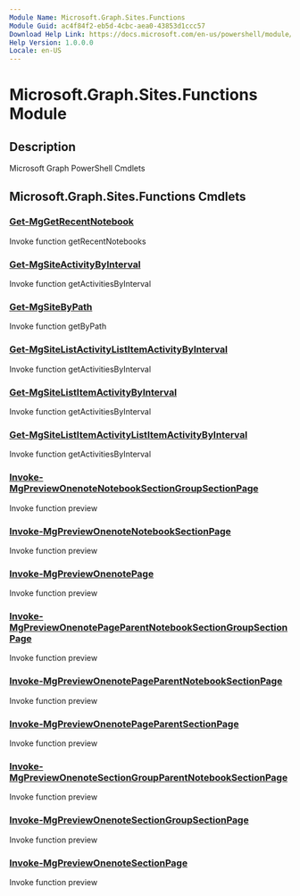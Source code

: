 ```yaml
---
Module Name: Microsoft.Graph.Sites.Functions
Module Guid: ac4f84f2-eb5d-4cbc-aea0-43853d1ccc57
Download Help Link: https://docs.microsoft.com/en-us/powershell/module/microsoft.graph.sites.functions
Help Version: 1.0.0.0
Locale: en-US
---
```


# Microsoft.Graph.Sites.Functions Module
## Description
Microsoft Graph PowerShell Cmdlets

## Microsoft.Graph.Sites.Functions Cmdlets
### [Get-MgGetRecentNotebook](Get-MgGetRecentNotebook.md)
Invoke function getRecentNotebooks

### [Get-MgSiteActivityByInterval](Get-MgSiteActivityByInterval.md)
Invoke function getActivitiesByInterval

### [Get-MgSiteByPath](Get-MgSiteByPath.md)
Invoke function getByPath

### [Get-MgSiteListActivityListItemActivityByInterval](Get-MgSiteListActivityListItemActivityByInterval.md)
Invoke function getActivitiesByInterval

### [Get-MgSiteListItemActivityByInterval](Get-MgSiteListItemActivityByInterval.md)
Invoke function getActivitiesByInterval

### [Get-MgSiteListItemActivityListItemActivityByInterval](Get-MgSiteListItemActivityListItemActivityByInterval.md)
Invoke function getActivitiesByInterval

### [Invoke-MgPreviewOnenoteNotebookSectionGroupSectionPage](Invoke-MgPreviewOnenoteNotebookSectionGroupSectionPage.md)
Invoke function preview

### [Invoke-MgPreviewOnenoteNotebookSectionPage](Invoke-MgPreviewOnenoteNotebookSectionPage.md)
Invoke function preview

### [Invoke-MgPreviewOnenotePage](Invoke-MgPreviewOnenotePage.md)
Invoke function preview

### [Invoke-MgPreviewOnenotePageParentNotebookSectionGroupSectionPage](Invoke-MgPreviewOnenotePageParentNotebookSectionGroupSectionPage.md)
Invoke function preview

### [Invoke-MgPreviewOnenotePageParentNotebookSectionPage](Invoke-MgPreviewOnenotePageParentNotebookSectionPage.md)
Invoke function preview

### [Invoke-MgPreviewOnenotePageParentSectionPage](Invoke-MgPreviewOnenotePageParentSectionPage.md)
Invoke function preview

### [Invoke-MgPreviewOnenoteSectionGroupParentNotebookSectionPage](Invoke-MgPreviewOnenoteSectionGroupParentNotebookSectionPage.md)
Invoke function preview

### [Invoke-MgPreviewOnenoteSectionGroupSectionPage](Invoke-MgPreviewOnenoteSectionGroupSectionPage.md)
Invoke function preview

### [Invoke-MgPreviewOnenoteSectionPage](Invoke-MgPreviewOnenoteSectionPage.md)
Invoke function preview

